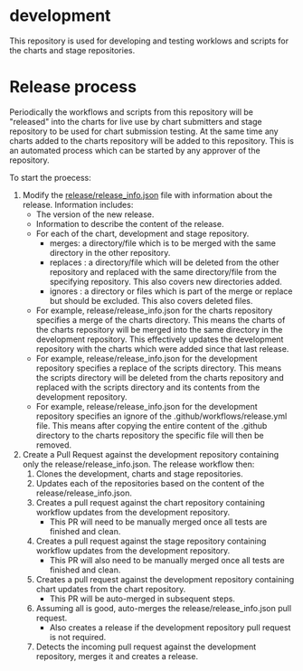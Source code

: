 # development

This repository is used for developing and testing worklows and scripts for the charts and stage repositories.

# Release process

Periodically the workflows and scripts from this repository will be "released" into the charts for live use by chart submitters and stage repository to be used for chart submission testing. At the same time any charts added to the charts repository will be added to this repository. This is an automated process which can be started by any approver of the repository.

To start the proecess:
1. Modify the [release/release_info.json](https://github.com/openshift-helm-charts/development/blob/main/release/release_info.json) file with information about the release. Information includes:
   - The version of the new release.
   - Information to describe the content of the release.
   - For each of the chart, development and stage repository.
     - merges: a directory/file which is to be merged with the same directory in the other repository. 
     - replaces : a directory/file which will be deleted from the other repository and replaced with the same directory/file from the specifying repository. This also covers new directories added.
     - ignores : a directory or files which is part of the merge or replace but should be excluded. This also covers deleted files.
   - For example, release/release_info.json for the charts repository specifies a merge of the charts directory. This means the charts of the charts repository will be merged into the same directory in the development repository. This effectively updates the development repository with the charts which were added since that last release.
   - For example, release/release_info.json for the development repository specifies a replace of the scripts directory. This means the scripts directory will be deleted from the charts repository and replaced with the scripts directory and its contents from the development repository.
   - For example, release/release_info.json for the development repository specifies an ignore of the .github/workflows/release.yml file. This means after copying the entire content of the .github directory to the charts repository the specific file will then be removed. 
1. Create a Pull Request against the development repository containing only the release/release_info.json. The release workflow then:
    1. Clones the development, charts and stage repositories.
    1. Updates each of the repositories based on the content of the release/release_info.json.
    1. Creates a pull request against the chart repository containing workflow updates from the development repository.
        - This PR will need to be manually merged once all tests are finished and clean.
    1. Creates a pull request against the stage repository containing workflow updates from the development repository.
        - This PR will also need to be manually merged once all tests are finished and clean.
    1. Creates a pull request against the development repository containing chart updates from the chart repository.
        - This PR will be auto-merged in subsequent steps.
    1. Assuming all is good, auto-merges the release/release_info.json pull request.
        - Also creates a release if the development repository pull request is not required.
    1. Detects the incoming pull request against the development repository, merges it and creates a release. 

